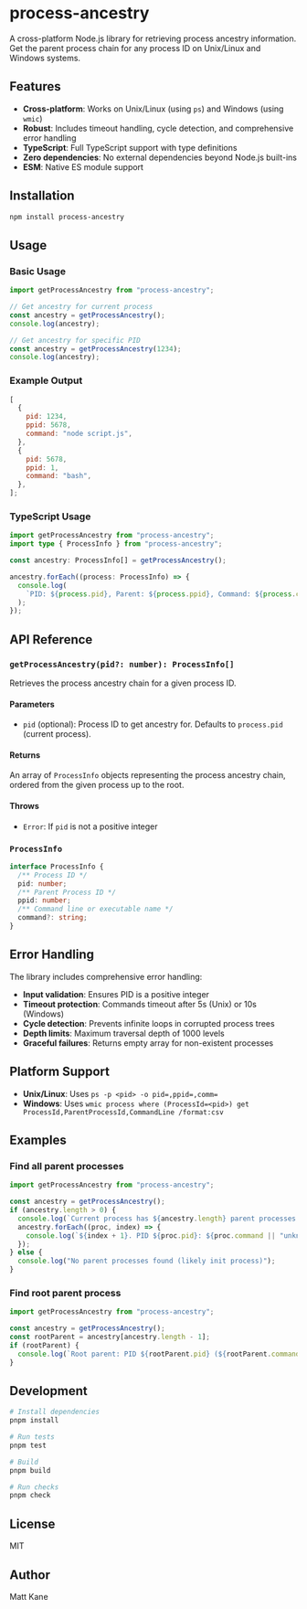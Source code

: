 # process-ancestry

A cross-platform Node.js library for retrieving process ancestry information. Get the parent process chain for any process ID on Unix/Linux and Windows systems.

## Features

- **Cross-platform**: Works on Unix/Linux (using `ps`) and Windows (using `wmic`)
- **Robust**: Includes timeout handling, cycle detection, and comprehensive error handling
- **TypeScript**: Full TypeScript support with type definitions
- **Zero dependencies**: No external dependencies beyond Node.js built-ins
- **ESM**: Native ES module support

## Installation

```bash
npm install process-ancestry
```

## Usage

### Basic Usage

```javascript
import getProcessAncestry from "process-ancestry";

// Get ancestry for current process
const ancestry = getProcessAncestry();
console.log(ancestry);

// Get ancestry for specific PID
const ancestry = getProcessAncestry(1234);
console.log(ancestry);
```

### Example Output

```javascript
[
  {
    pid: 1234,
    ppid: 5678,
    command: "node script.js",
  },
  {
    pid: 5678,
    ppid: 1,
    command: "bash",
  },
];
```

### TypeScript Usage

```typescript
import getProcessAncestry from "process-ancestry";
import type { ProcessInfo } from "process-ancestry";

const ancestry: ProcessInfo[] = getProcessAncestry();

ancestry.forEach((process: ProcessInfo) => {
  console.log(
    `PID: ${process.pid}, Parent: ${process.ppid}, Command: ${process.command}`,
  );
});
```

## API Reference

### `getProcessAncestry(pid?: number): ProcessInfo[]`

Retrieves the process ancestry chain for a given process ID.

#### Parameters

- `pid` (optional): Process ID to get ancestry for. Defaults to `process.pid` (current process).

#### Returns

An array of `ProcessInfo` objects representing the process ancestry chain, ordered from the given process up to the root.

#### Throws

- `Error`: If `pid` is not a positive integer

### `ProcessInfo`

```typescript
interface ProcessInfo {
  /** Process ID */
  pid: number;
  /** Parent Process ID */
  ppid: number;
  /** Command line or executable name */
  command?: string;
}
```

## Error Handling

The library includes comprehensive error handling:

- **Input validation**: Ensures PID is a positive integer
- **Timeout protection**: Commands timeout after 5s (Unix) or 10s (Windows)
- **Cycle detection**: Prevents infinite loops in corrupted process trees
- **Depth limits**: Maximum traversal depth of 1000 levels
- **Graceful failures**: Returns empty array for non-existent processes

## Platform Support

- **Unix/Linux**: Uses `ps -p <pid> -o pid=,ppid=,comm=`
- **Windows**: Uses `wmic process where (ProcessId=<pid>) get ProcessId,ParentProcessId,CommandLine /format:csv`

## Examples

### Find all parent processes

```javascript
import getProcessAncestry from "process-ancestry";

const ancestry = getProcessAncestry();
if (ancestry.length > 0) {
  console.log(`Current process has ${ancestry.length} parent processes:`);
  ancestry.forEach((proc, index) => {
    console.log(`${index + 1}. PID ${proc.pid}: ${proc.command || "unknown"}`);
  });
} else {
  console.log("No parent processes found (likely init process)");
}
```

### Find root parent process

```javascript
import getProcessAncestry from "process-ancestry";

const ancestry = getProcessAncestry();
const rootParent = ancestry[ancestry.length - 1];
if (rootParent) {
  console.log(`Root parent: PID ${rootParent.pid} (${rootParent.command})`);
}
```

## Development

```bash
# Install dependencies
pnpm install

# Run tests
pnpm test

# Build
pnpm build

# Run checks
pnpm check
```

## License

MIT

## Author

Matt Kane
